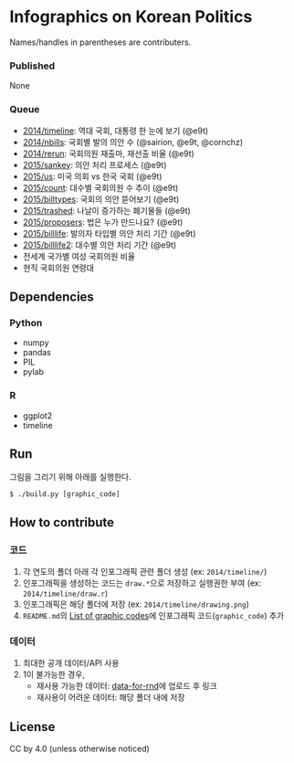 # Infographics on Korean Politics


Names/handles in parentheses are contributers.

### Published

None

### Queue

- [2014/timeline](2014/timeline): 역대 국회, 대통령 한 눈에 보기 (@e9t)
- [2014/nbills](2014/nbills): 국회별 발의 의안 수 (@sairion, @e9t, @cornchz)
- [2014/rerun](2014/rerun): 국회의원 재출마, 재선출 비율 (@e9t)
- [2015/sankey](2015/sankey): 의안 처리 프로세스 (@e9t)
- [2015/us](2015/us/drawing.png): 미국 의회 vs 한국 국회 (@e9t)
- [2015/count](2015/count): 대수별 국회의원 수 추이 (@e9t)
- [2015/billtypes](2015/billtypes): 국회의 의안 뜯어보기 (@e9t)
- [2015/trashed](2015/trashed): 나날이 증가하는 폐기물들 (@e9t)
- [2015/proposers](2015/proposers): 법은 누가 만드나요? {@e9t)
- [2015/billlife](2015/billlife): 발의자 타입별 의안 처리 기간 (@e9t)
- [2015/billlife2](2015/billlife2): 대수별 의안 처리 기간 (@e9t)
- 전세계 국가별 여성 국회의원 비율
- 현직 국회의원 연령대


## Dependencies

### Python
- numpy
- pandas
- PIL
- pylab

### R
- ggplot2
- timeline

## Run

그림을 그리기 위해 아래를 실행한다.

    $ ./build.py [graphic_code]


## How to contribute

### 코드

1. 각 연도의 폴더 아래 각 인포그래픽 관련 폴더 생성 (ex: `2014/timeline/`)
1. 인포그래픽을 생성하는 코드는 `draw.*`으로 저장하고 실행권한 부여 (ex: `2014/timeline/draw.r`)
1. 인포그래픽은 해당 폴더에 저장 (ex: `2014/timeline/drawing.png`)
1. `README.md`의 [List of graphic codes](#list-of-graphic-codes)에 인포그래픽 코드(`graphic_code`) 추가

### 데이터

1. 최대한 공개 데이터/API 사용
1. 1이 불가능한 경우,
    - 재사용 가능한 데이터: [data-for-rnd](http://github.com/teampopong/data-for-rnd)에 업로드 후 링크
    - 재사용이 어려운 데이터: 해당 폴더 내에 저장


## License

CC by 4.0
(unless otherwise noticed)
